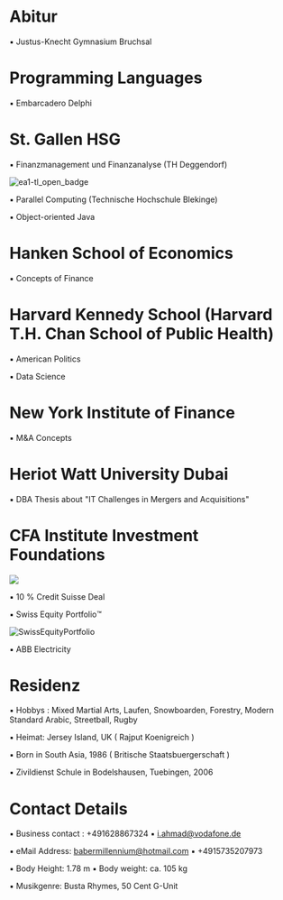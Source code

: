 # Abitur

▪︎ Justus-Knecht Gymnasium Bruchsal

# Programming Languages 

▪︎ Embarcadero Delphi 

# St. Gallen HSG 

▪︎ Finanzmanagement und Finanzanalyse (TH Deggendorf)

![ea1-tl_open_badge](https://user-images.githubusercontent.com/95079463/151658291-bc2de3cf-efd4-4f38-bf4a-dde187391570.png)

▪︎ Parallel Computing (Technische Hochschule Blekinge)

▪︎ Object-oriented Java 

# Hanken School of Economics

▪︎ Concepts of Finance

# Harvard Kennedy School (Harvard T.H. Chan School of Public Health)

▪︎ American Politics 

▪︎ Data Science

# New York Institute of Finance

▪︎ M&A Concepts

# Heriot Watt University Dubai 

▪︎ DBA Thesis about "IT Challenges in Mergers and Acquisitions"

#  CFA Institute Investment Foundations 

<img src="https://user-images.githubusercontent.com/95079463/151157248-4fa7d6fe-7dc8-4cd3-a9e1-3263252d3028.png">

▪︎ 10 % Credit Suisse Deal 

▪︎ Swiss Equity Portfolio™️

![SwissEquityPortfolio](https://user-images.githubusercontent.com/95079463/156522393-272bb017-e660-4022-a998-33063f54dfd0.png)

▪︎ ABB Electricity

# Residenz 

▪︎ Hobbys : Mixed Martial Arts, Laufen, Snowboarden, Forestry, Modern Standard Arabic, Streetball, Rugby

▪︎ Heimat: Jersey Island, UK ( Rajput Koenigreich )

▪︎ Born in South Asia, 1986  ( Britische Staatsbuergerschaft )

▪︎ Zivildienst Schule in Bodelshausen,  Tuebingen, 2006 

# Contact Details 

▪︎ Business contact : +491628867324 ▪︎ i.ahmad@vodafone.de 

▪︎ eMail Address: babermillennium@hotmail.com ▪︎ +4915735207973

▪︎ Body Height: 1.78 m ▪︎ Body weight: ca. 105 kg

▪︎ Musikgenre: Busta Rhymes, 50 Cent G-Unit 






